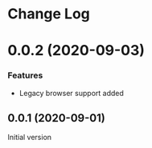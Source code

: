 # Change Log



# 0.0.2 (2020-09-03)

### Features

* Legacy browser support added



## 0.0.1 (2020-09-01)

Initial version

